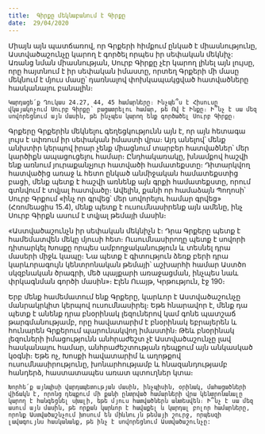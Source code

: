 ```yaml
---
title:  Գիրքը մեկնաբանում է Գիրքը
date:  29/04/2020
---
```


Միայն այն պատճառով, որ Գրքերի հիմքում ընկած է միասնությունը, Աստվածաշունչը կարող է գործել որպես իր սեփական մեկնիչ: Առանց նման միասնության, Սուրբ Գիրքը չէր կարող լինել այն լույսը, որը հայտնում է իր սեփական իմաստը, որտեղ Գրքերի մի մասը մեկնում է մյուս մասը՝ դառնալով փոխկապակցված հատվածները հասկանալու բանալին։

`Կարդացե՛ք Ղուկաս 24.27, 44, 45 համարները։ Ինչպե՞ս է Հիսուսը վկայակոչում Սուրբ Գիրքը՝ բացատրելու համար, թե Ով է Ինքը։ Ի՞նչ է սա մեզ սովորեցնում այն մասին, թե ինչպես կարող ենք գործածել Սուրբ Գիրքը։`

Գրքերը Գրքերին մեկնելու գեղեցկությունն այն է, որ այն հետագա լույս է սփռում իր սեփական իմաստի վրա։ Այդ անելով՝ մենք անխտիր կերպով իրար չենք միացնում տարբեր հատվածներ՝ մեր կարծիքն ապացուցելու համար։ Ընդհակառակը, խնամքով հաշվի ենք առնում յուրաքանչյուր հատվածի համատեքստը։ Դիտարկվող հատվածից առաջ և հետո ընկած անմիջական համատեքստից բացի, մենք պետք է հաշվի առնենք այն գրքի համատեքստը, որում գտնվում է տվյալ հատվածը։ Ավելին, քանի որ համաձայն Պողոսի՝ Սուրբ Գրքում «ինչ որ գրվեց՝ մեր սովորելու համար գրվեց» (Հռոմեացիս 15.4), մենք պետք է ուսումնասիրենք այն ամենը, ինչ Սուրբ Գիրքն ասում է տվյալ թեմայի մասին։

«Աստվածաշունչն իր սեփական մեկնիչն է։ Դրա Գրքերը պետք է համեմատվեն մեկը մյուսի հետ։ Ուսումնասիրողը պետք է սովորի դիտարկել Խոսքը որպես ամբողջականություն և տեսնել դրա մասերի միջև կապը։ Նա պետք է գիտություն ձեռք բերի դրա կարևորագույն կենտրոնական թեմայի՝ աշխարհի համար Աստծո սկզբնական ծրագրի, մեծ պայքարի առաջացման, ինչպես նաև փրկագնման գործի մասին»։ Էլեն Ուայթ, Կրթություն, էջ 190։

Երբ մենք համեմատում ենք Գրքերը, կարևոր է Աստվածաշունչը մանրակրկիտ կերպով ուսումնասիրել։ Եթե հնարավոր է, մենք դա պետք է անենք դրա բնօրինակ լեզուներով կամ գոնե պատշաճ թարգմանությամբ, որը հավատարիմ է բնօրինակ եբրայերեն և հունարեն Գրքերում պարունակվող իմաստին։ Թեև բնօրինակ լեզուների իմացությունն անհրաժեշտ չէ Աստվածաշունչը լավ հասկանալու համար, անհրաժեշտության դեպքում այն անկասկած կօգնի։ Եթե ոչ, Խոսքի հավատարիմ և աղոթքով ուսումնասիրությունը, խոնարհությամբ և հնազանդությամբ հանդերձ, հաստատապես առատ պտուղներ կտա։

`Խորհե՛ք այնպիսի վարդապետության մասին, ինչպիսին, օրինակ, մահացածների վիճակն է, որոնց դեպքում մի քանի ընտրված համարների վրա կենտրոնանալը կարող է հանգեցնել սխալի, եթե մյուս հատվածներն անտեսվեն։ Ի՞նչ է սա մեզ ասում այն մասին, թե որքան կարևոր է հավաքել և կարդալ բոլոր համարները, որոնք Աստվածաշնչում խոսում են միևնույն թեմայի շուրջ, որպեսզի լավագույնս հասկանանք, թե ինչ է սովորեցնում Աստվածաշունչը:`